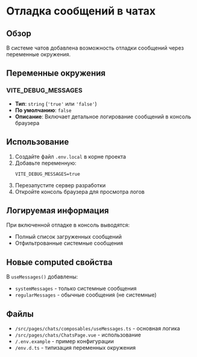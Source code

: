 # Отладка сообщений в чатах

## Обзор

В системе чатов добавлена возможность отладки сообщений через переменные окружения.

## Переменные окружения

### VITE_DEBUG_MESSAGES

- **Тип**: `string` (`'true'` или `'false'`)
- **По умолчанию**: `false`
- **Описание**: Включает детальное логирование сообщений в консоль браузера

## Использование

1. Создайте файл `.env.local` в корне проекта
2. Добавьте переменную:
   ```
   VITE_DEBUG_MESSAGES=true
   ```
3. Перезапустите сервер разработки
4. Откройте консоль браузера для просмотра логов

## Логируемая информация

При включенной отладке в консоль выводятся:
- Полный список загруженных сообщений
- Отфильтрованные системные сообщения

## Новые computed свойства

В `useMessages()` добавлены:
- `systemMessages` - только системные сообщения
- `regularMessages` - обычные сообщения (не системные)

## Файлы

- `/src/pages/chats/composables/useMessages.ts` - основная логика
- `/src/pages/chats/ChatsPage.vue` - использование
- `/.env.example` - пример конфигурации
- `/env.d.ts` - типизация переменных окружения
